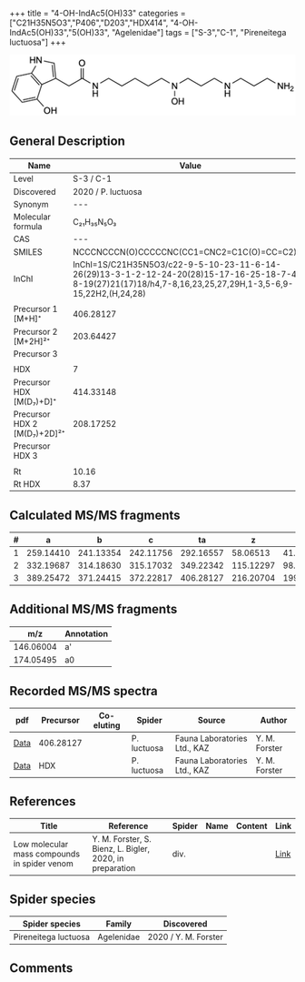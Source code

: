 +++
title = "4-OH-IndAc5(OH)33"
categories = ["C21H35N5O3","P406","D203","HDX414",
"4-OH-IndAc5(OH)33","5(OH)33",
"Agelenidae"]
tags = ["S-3","C-1",
"Pireneitega luctuosa"]
+++

![](/img/4-OH-IndAc5(OH)33.png)

## General Description

| Name                       | Value              |
|----------------------------|--------------------|
| Level                      | S-3 / C-1          |
| Discovered                 | 2020 / P. luctuosa |
| Synonym                    | ---                |
| Molecular formula          | C₂₁H₃₅N₅O₃                   |
| CAS                        | ---                |
| SMILES | NCCCNCCCN(O)CCCCCNC(CC1=CNC2=C1C(O)=CC=C2)=O  |
| InChI  | InChI=1S/C21H35N5O3/c22-9-5-10-23-11-6-14-26(29)13-3-1-2-12-24-20(28)15-17-16-25-18-7-4-8-19(27)21(17)18/h4,7-8,16,23,25,27,29H,1-3,5-6,9-15,22H2,(H,24,28)  |
|                            |                    |
| Precursor 1 [M+H]⁺         | 406.28127                   |
| Precursor 2 [M+2H]²⁺       | 203.64427                   |
| Precursor 3                |                    |
|                            |                    |
| HDX                        | 7                   |
| Precursor HDX   [M(D₇)+D]⁺   | 414.33148                   |
| Precursor HDX 2 [M(D₇)+2D]²⁺ | 208.17252                   |
| Precursor HDX 3            |                    |
|                            |                    |
| Rt                         | 10.16                   |
| Rt HDX                     | 8.37                   |

## Calculated MS/MS fragments

| # | a         | b         | c         | ta        | z         | y         | tz        |
|---|-----------|-----------|-----------|-----------|-----------|-----------|-----------|
| 1 | 259.14410 | 241.13354 | 242.11756 | 292.16557 | 58.06513 | 41.03858 | 75.09167 |
| 2 | 332.19687 | 314.18630 | 315.17032 | 349.22342 | 115.12297 | 98.09643 | 148.14444 |
| 3 | 389.25472 | 371.24415 | 372.22817 | 406.28127 | 216.20704 | 199.18049 | 233.23359 |

## Additional MS/MS fragments

| m/z | Annotation |
|-----|------------|
| 146.06004    | a'   |
| 174.05495    | a0   |

## Recorded MS/MS spectra

| pdf                                             | Precursor | Co-eluting | Spider      | Source                       | Author        |
|-------------------------------------------------|-----------|------------|-------------|------------------------------|---------------|
| [Data](/pdf/P-luctuosa/406_4-OH-IndAc5(OH)33_Pl.pdf) | 406.28127 |           | P. luctuosa | Fauna Laboratories Ltd., KAZ | Y. M. Forster |
| [Data](/pdf/P-luctuosa/406_4-OH-IndAc5(OH)33_Pl_HDX.pdf) | HDX |           | P. luctuosa | Fauna Laboratories Ltd., KAZ | Y. M. Forster |


## References

| Title | Reference | Spider | Name | Content | Link |
|-------|-----------|--------|------|---------|------|
| Low molecular mass compounds in spider venom      | Y. M. Forster, S. Bienz, L. Bigler, 2020, in preparation          | div.       |   |   | [Link](unknown) |

## Spider species

| Spider species     | Family     | Discovered           |
|--------------------|------------|----------------------|
| Pireneitega luctuosa | Agelenidae | 2020 / Y. M. Forster |


## Comments